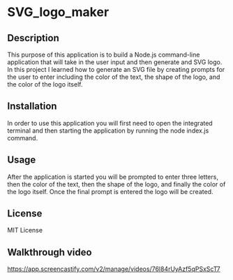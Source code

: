 # SVG_logo_maker

## Description

This purpose of this application is to build a Node.js command-line application that will take in the user input and then generate and SVG logo.  In this project I learned how to generate an SVG file by creating prompts for the user to enter including the color of the text, the shape of the logo, and the color of the logo itself.  

## Installation

In order to use this application you will first need to open the integrated terminal and then starting the application by running the node index.js command. 

## Usage

After the application is started you will be prompted to enter three letters, then the color of the text, then the shape of the logo, and finally the color of the logo itself. Once the final prompt is entered the logo will be created.  

## License

MIT License

## Walkthrough video 

https://app.screencastify.com/v2/manage/videos/76l84rUyAzf5qPSxScT7

